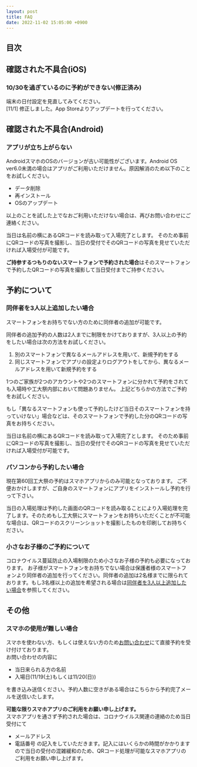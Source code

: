 ```yaml
---
layout: post
title: FAQ
date: 2022-11-02 15:05:00 +0900
---
```


## 目次

## 確認された不具合(iOS)

### 10/30を過ぎているのに予約ができない(修正済み)
端末の日付設定を見直してみてください。  
[11/1] 修正しました。App Storeよりアップデートを行ってください。

## 確認された不具合(Android)

### アプリが立ち上がらない
AndroidスマホのOSのバージョンが古い可能性がございます。Android OS ver6.0未満の場合はアプリがご利用いただけません。原因解消のため以下のことをお試しください。
- データ削除
- 再インストール
- OSのアップデート

以上のことを試した上でなおご利用いただけない場合は、再びお問い合わせにご連絡ください。

当日は名前の横にあるQRコードを読み取って入場完了とします。
そのため事前にQRコードの写真を撮影し、当日の受付でそのQRコードの写真を見せていただければ入場受付が可能です。

**ご持参するつもりのないスマートフォンで予約された場合**はそのスマートフォンで予約したQRコードの写真を撮影して当日受付までご持参ください。

## 予約について
### 同伴者を3人以上追加したい場合
スマートフォンをお持ちでない方のために同伴者の追加が可能です。

同伴者の追加予約の人数は2人までに制限をかけておりますが、3人以上の予約をしたい場合は次の方法をお試しください。

1. 別のスマートフォンで異なるメールアドレスを用いて、新規予約をする
2. 同じスマートフォンでアプリの設定よりログアウトをしてから、異なるメールアドレスを用いて新規予約をする

1つのご家族が2つのアカウントや2つのスマートフォンに分かれて予約をされても入場時や工大祭内部において問題ありません。
上記どちらかの方法でご予約をお試しください。

もし「異なるスマートフォンも使って予約したけど当日そのスマートフォンを持っていけない」場合などは、そのスマートフォンで予約した分のQRコードの写真をお持ちください。

当日は名前の横にあるQRコードを読み取って入場完了とします。
そのため事前にQRコードの写真を撮影し、当日の受付でそのQRコードの写真を見せていただければ入場受付が可能です。

### パソコンから予約したい場合
現在第60回工大祭の予約はスマホアプリからのみ可能となっております。
ご不便おかけしますが、ご自身のスマートフォンにアプリをインストールし予約を行って下さい。

当日の入場処理は予約した画面のQRコードを読み取ることにより入場処理を完了します。そのためもし工大祭にスマートフォンをお持ちいただくことが不可能な場合は、QRコードのスクリーンショットを撮影したものを印刷してお持ちください。

### 小さなお子様のご予約について
コロナウイルス蔓延防止の入場制限のため小さなお子様の予約も必要になっております。
お子様がスマートフォンをお持ちでない場合は保護者様のスマートフォンより同伴者の追加を行ってください。同伴者の追加は2名様までに限られております。もし3名様以上の追加を希望される場合は[同伴者を3人以上追加したい場合](#同伴者を3人以上追加したい場合)を参照してください。

## その他
### スマホの使用が難しい場合
スマホを使わない方、もしくは使えない方のため[お問い合わせ](https://docs.google.com/forms/d/e/1FAIpQLSc9_Q4epNwcecI8spGvlitL2_zS4F1IvbWPcNf8l8BTPX8oHw/viewform)にて直接予約を受け付けております。  
お問い合わせの内容に
- 当日来られる方の名前
- 入場日(11/19(土)もしくは11/20(日))

を書き込み送信ください。予約人数に空きがある場合はこちらから予約完了メールを送信いたします。

**可能な限りスマホアプリのご利用をお願い申し上げます。**  
スマホアプリを通さず予約された場合は、コロナウイルス関連の連絡のため当日受付にて
- メールアドレス
- 電話番号
の記入をしていただきます。記入にはいくらかの時間がかかりますので当日の受付の混雑緩和のため、QRコード処理が可能なスマホアプリのご利用をお願い申し上げます。